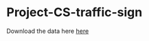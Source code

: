 # Project-CS-traffic-sign
Download the data here [here](https://drive.google.com/file/d/1aOIfxolMtc1geZn1vSLfbaYkgsbtQc_F/view?usp=sharing)
